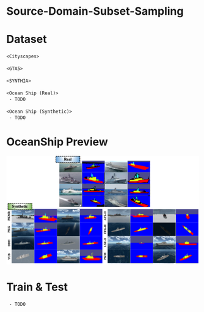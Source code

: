# Source-Domain-Subset-Sampling

# Dataset
```
<Cityscapes>

<GTA5>

<SYNTHIA>

<Ocean Ship (Real)>
 - TODO
 
<Ocean Ship (Synthetic)>
 - TODO
```

# OceanShip Preview
![ex_screenshot](./figures/oceanship_real_synthetic.png)

# Train & Test
```
 - TODO
```

